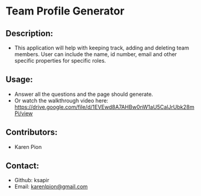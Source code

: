 # Team Profile Generator

## Description:
- This application will help with keeping track, adding and deleting team members. User can include the name, id number, email and other specific properties for specific roles.

## Usage:
- Answer all the questions and the page should generate.
- Or watch the walkthrough video here:
https://drive.google.com/file/d/1EVEwd8A7AHBw0nW1aU5CalJrUbk28mPi/view


## Contributors:
- Karen Pion

## Contact:
- Github: ksapir
- Email: karenlpion@gmail.com
